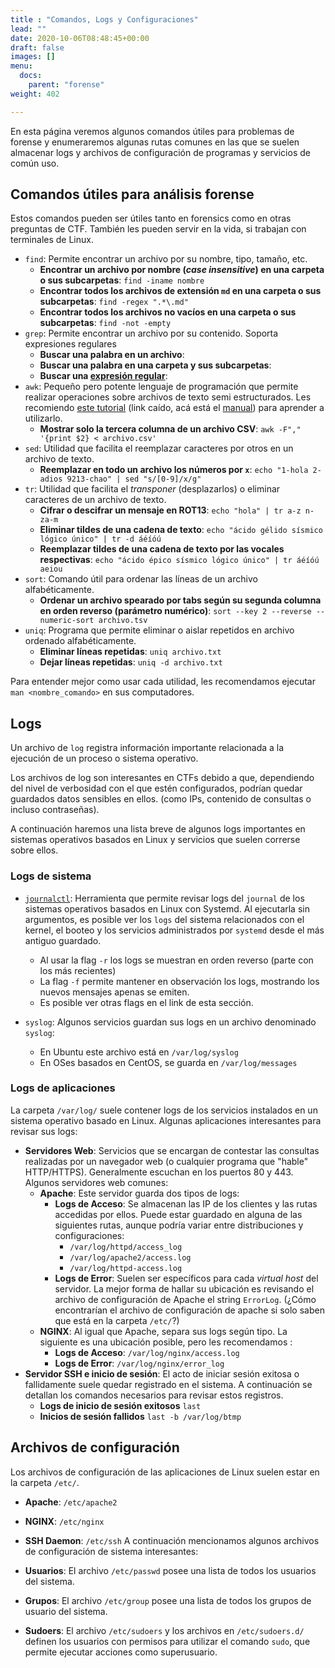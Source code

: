 ```yaml
---
title : "Comandos, Logs y Configuraciones"
lead: ""
date: 2020-10-06T08:48:45+00:00
draft: false
images: []
menu:
  docs:
    parent: "forense"
weight: 402

---
```


En esta página veremos algunos comandos útiles para problemas de forense y enumeraremos algunas rutas comunes en las que se suelen almacenar logs y archivos de configuración de programas y servicios de común uso.

## Comandos útiles para análisis forense

Estos comandos pueden ser útiles tanto en forensics como en otras preguntas de CTF. También les pueden servir en la vida, si trabajan con terminales de Linux.

* `find`: Permite encontrar un archivo por su nombre, tipo, tamaño, etc.
  * **Encontrar un archivo por nombre (_case insensitive_) en una carpeta o sus subcarpetas**: `find -iname nombre`
  * **Encontrar todos los archivos de extensión `md` en una carpeta o sus subcarpetas**: `find -regex ".*\.md"`
  * **Encontrar todos los archivos no vacíos en una carpeta o sus subcarpetas**: `find -not -empty`
* `grep`: Permite encontrar un archivo por su contenido. Soporta expresiones regulares
  * **Buscar una palabra en un archivo**:
  * **Buscar una palabra en una carpeta y sus subcarpetas**:
  * **Buscar una [expresión regular](https://regexr.com)**: 
* `awk`: Pequeño pero potente lenguaje de programación que permite realizar operaciones sobre archivos de texto semi estructurados. Les recomiendo [este tutorial](http://www.hcs.harvard.edu/~dholland/computers/awk.html) (link caído, acá está el [manual](https://www.gnu.org/software/gawk/manual/gawk.html)) para aprender a utilizarlo.
  * **Mostrar solo la tercera columna de un archivo CSV**: `awk -F"," '{print $2} < archivo.csv'`
* `sed`: Utilidad que facilita el reemplazar caracteres por otros en un archivo de texto.
  * **Reemplazar en todo un archivo los números por `x`**: `echo "1-hola 2-adios 9213-chao" | sed "s/[0-9]/x/g"`
* `tr`: Utilidad que facilita el _transponer_ (desplazarlos) o eliminar caracteres de un archivo de texto.
  * **Cifrar o descifrar un mensaje en ROT13**: `echo "hola" | tr a-z n-za-m`
  * **Eliminar tildes de una cadena de texto**: `echo "ácido gélido sísmico lógico único" | tr -d áéíóú`
  * **Reemplazar tildes de una cadena de texto por las vocales respectivas**: `echo "ácido épico sísmico lógico único" | tr áéíóú aeiou`
* `sort`: Comando útil para ordenar las líneas de un archivo alfabéticamente.
  * **Ordenar un archivo spearado por tabs según su segunda columna en orden reverso (parámetro numérico)**: `sort --key 2 --reverse --numeric-sort archivo.tsv`
* `uniq`: Programa que permite eliminar o aislar repetidos en archivo ordenado alfabéticamente.
  * **Eliminar líneas repetidas**: `uniq archivo.txt`
  * **Dejar líneas repetidas**: `uniq -d archivo.txt`


Para entender mejor como usar cada utilidad, les recomendamos ejecutar `man <nombre_comando>` en sus computadores.

## Logs

Un archivo de `log` registra información importante relacionada a la ejecución de un proceso o sistema operativo.

Los archivos de log son interesantes en CTFs debido a que, dependiendo del nivel de verbosidad con el que estén configurados, podrían quedar guardados datos sensibles en ellos. (como IPs, contenido de consultas o incluso contraseñas).

A continuación haremos una lista breve de algunos logs importantes en sistemas operativos basados en Linux y servicios que suelen correrse sobre ellos.

### Logs de sistema

* [`journalctl`](https://man7.org/linux/man-pages/man1/journalctl.1.html): Herramienta que permite revisar logs del `journal` de los sistemas operativos basados en Linux con Systemd. Al ejecutarla sin argumentos, es posible ver los `logs` del sistema relacionados con el kernel, el booteo y los servicios administrados por `systemd` desde el más antiguo guardado.
  * Al usar la flag `-r` los logs se muestran en orden reverso (parte con los más recientes)
  * La flag `-f` permite mantener en observación los logs, mostrando los nuevos mensajes apenas se emiten.
  * Es posible ver otras flags en el link de esta sección.

* `syslog`: Algunos servicios guardan sus logs en un archivo denominado `syslog`:
  * En Ubuntu este archivo está en `/var/log/syslog`
  * En OSes basados en CentOS, se guarda en `/var/log/messages`

### Logs de aplicaciones

La carpeta `/var/log/` suele contener logs de los servicios instalados en un sistema operativo basado en Linux. Algunas aplicaciones interesantes para revisar sus logs:

* **Servidores Web**: Servicios que se encargan de contestar las consultas realizadas por un navegador web (o cualquier programa que "hable" HTTP/HTTPS). Generalmente escuchan en los puertos 80 y 443. Algunos servidores web comunes:
  * **Apache**: Este servidor guarda dos tipos de logs:
    * **Logs de Acceso**: Se almacenan las IP de los clientes y las rutas accedidas por ellos. Puede estar guardado en alguna de las siguientes rutas, aunque podría variar entre distribuciones y configuraciones:
      * `/var/log/httpd/access_log`
      * `/var/log/apache2/access.log`
      * `/var/log/httpd-access.log`
    * **Logs de Error**: Suelen ser específicos para cada _virtual host_ del servidor.  La mejor forma de hallar su ubicación es revisando el archivo de configuración de Apache el string `ErrorLog`. (¿Cómo encontrarían el archivo de configuración de apache si solo saben que está en la carpeta `/etc/`?)
  * **NGINX**: Al igual que Apache, separa sus logs según tipo. La siguiente es una ubicación posible, pero les recomendamos :
    * **Logs de Acceso**: `/var/log/nginx/access.log`
    * **Logs de Error**: `/var/log/nginx/error_log`
* **Servidor SSH e inicio de sesión**: El acto de iniciar sesión exitosa o fallidamente suele quedar registrado en el sistema. A continuación se detallan los comandos necesarios para revisar estos registros.
  * **Logs de inicio de sesión exitosos** `last`
  * **Inicios de sesión fallidos** `last -b /var/log/btmp`

## Archivos de configuración

Los archivos de configuración de las aplicaciones de Linux suelen estar en la carpeta `/etc/`.
  * **Apache**: `/etc/apache2`
  * **NGINX**: `/etc/nginx`
  * **SSH Daemon**: `/etc/ssh`
A continuación mencionamos algunos archivos de configuración de sistema interesantes:

* **Usuarios**: El archivo `/etc/passwd` posee una lista de todos los usuarios del sistema.
* **Grupos**: El archivo `/etc/group` posee una lista de todos los grupos de usuario del sistema.
* **Sudoers**: El archivo `/etc/sudoers` y los archivos en `/etc/sudoers.d/` definen los usuarios con permisos para utilizar el comando `sudo`, que permite ejecutar acciones como superusuario. 


